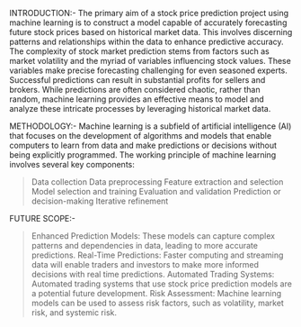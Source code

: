 INTRODUCTION:-
The primary aim of a stock price prediction project using machine learning is to construct a model capable of accurately forecasting future stock prices based on historical market data. This involves discerning patterns and relationships within the data to enhance predictive accuracy. The complexity of stock market prediction stems from factors such as market volatility and the myriad of variables influencing stock values. These variables make precise forecasting challenging for even seasoned experts. Successful predictions can result in substantial profits for sellers and brokers. While predictions are often considered chaotic, rather than random, machine learning provides an effective means to model and analyze these intricate processes by leveraging historical market data.

METHODOLOGY:-
Machine learning is a subfield of artificial intelligence (AI) that focuses on the
development of algorithms and models that enable computers to learn from data and
make predictions or decisions without being explicitly programmed. The working principle
of machine learning involves several key components:
> Data collection
> Data preprocessing
> Feature extraction and selection
> Model selection and training
> Evaluation and validation
> Prediction or decision-making
> Iterative refinement

FUTURE SCOPE:-
> Enhanced Prediction Models: These models can capture complex patterns and
dependencies in data, leading to more accurate predictions.
> Real-Time Predictions: Faster computing and streaming data will enable traders and
investors to make more informed decisions with real time predictions.
> Automated Trading Systems: Automated trading systems that use stock price
prediction models are a potential future development.
> Risk Assessment: Machine learning models can be used to assess risk factors, such as
volatility, market risk, and systemic risk.
